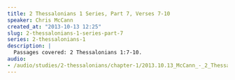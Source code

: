 ```yaml
--- 
title: 2 Thessalonians 1 Series, Part 7, Verses 7-10
speaker: Chris McCann
created_at: "2013-10-13 12:25"
slug: 2-thessalonians-1-series-part-7
series: 2-thessalonians-1
description: |
  Passages covered: 2 Thessalonians 1:7-10.
audio: 
- /audio/studies/2-thessalonians/chapter-1/2013.10.13_McCann_-_2_Thessalonians_1_Series_Part_7.yaml
---
```

